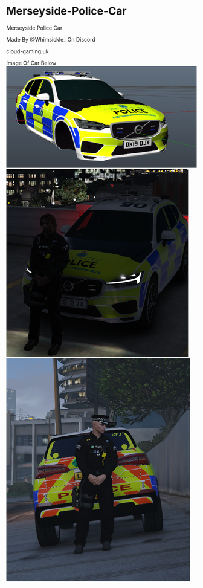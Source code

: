 # Merseyside-Police-Car
Merseyside Police Car


Made By @Whimsickle_ On Discord

cloud-gaming.uk

Image Of Car Below
![Alt text](https://github.com/CloudGamingServices/Merseyside-Police-Car/blob/main/Merseyside%20Police%20Car/Images/merpol.png)
![Alt text](https://github.com/CloudGamingServices/Merseyside-Police-Car/blob/main/Merseyside%20Police%20Car/Images/merpol2.png)
![Alt text](https://github.com/CloudGamingServices/Merseyside-Police-Car/blob/main/Merseyside%20Police%20Car/Images/merpol3.PNG)
